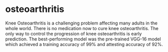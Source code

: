 # osteoarthritis

Knee Osteoarthritis is a challenging problem affecting many adults in the whole world. There is no medication now to cure knee osteoarthritis. The only way to control the progression of knee osteoarthritis is early prediction. The best-performing model was the pre-trained VGG-16 model which achieved a training accuracy of 99% and attesting accuracy of 92%. 

